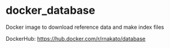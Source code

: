 # docker_database
Docker image to download reference data and make index files

DockerHub: https://hub.docker.com/r/rnakato/database
